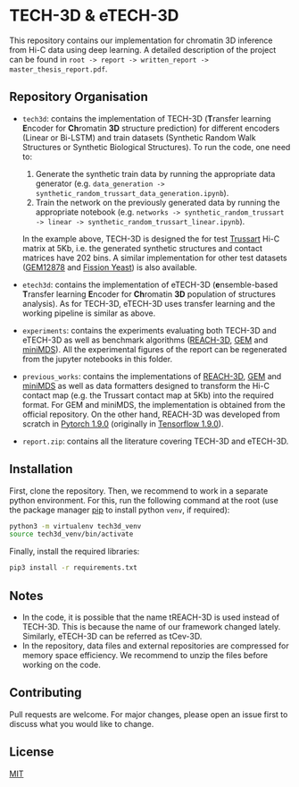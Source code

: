 # TECH-3D & eTECH-3D

This repository contains our implementation for chromatin 3D inference from Hi-C data using deep learning. A detailed description of the project can be found in `root -> report -> written_report -> master_thesis_report.pdf`. 

## Repository Organisation

* `tech3d`: contains the implementation of TECH-3D (**T**ransfer learning **E**ncoder for **Ch**romatin **3D** structure prediction) for different encoders (Linear or Bi-LSTM) and train datasets (Synthetic Random Walk Structures or Synthetic Biological Structures). To run the code, one need to:
    1. Generate the synthetic train data by running the appropriate data generator (e.g. `data_generation -> synthetic_random_trussart_data_generation.ipynb`). 
    2. Train the network on the previously generated data by running the appropriate notebook (e.g. `networks -> synthetic_random_trussart -> linear -> synthetic_random_trussart_linear.ipynb`).

   In the example above, TECH-3D is designed the for test [Trussart](http://sgt.cnag.cat/3dg/datasets/) Hi-C matrix  at 5Kb, i.e. the generated synthetic structures and contact matrices have 202 bins. A similar implementation for other test datasets ([GEM12878](http://sysbio.rnet.missouri.edu/3dgenome/GSDB/) and [Fission Yeast](http://sysbio.rnet.missouri.edu/3dgenome/GSDB/)) is also available. 

* `etech3d`: contains the implementation of eTECH-3D (**e**nsemble-based **T**ransfer learning **E**ncoder for **Ch**romatin **3D** population of structures analysis). As for TECH-3D, eTECH-3D uses transfer learning and the working pipeline is similar as above. 

* `experiments`: contains the experiments evaluating both TECH-3D and eTECH-3D as well as benchmark algorithms ([REACH-3D](https://arxiv.org/abs/1811.09619), [GEM](https://biologicalproceduresonline.biomedcentral.com/articles/10.1186/s12575-019-0094-0) and [miniMDS](https://academic.oup.com/bioinformatics/article/33/14/i261/3953988)). All the experimental figures of the report can be regenerated from the jupyter notebooks in this folder. 

* `previous_works`: contains the implementations of [REACH-3D](https://arxiv.org/abs/1811.09619), [GEM](https://biologicalproceduresonline.biomedcentral.com/articles/10.1186/s12575-019-0094-0) and [miniMDS](https://academic.oup.com/bioinformatics/article/33/14/i261/3953988) as well as data formatters designed to transform the Hi-C contact map (e.g. the Trussart contact map at 5Kb) into the required format. For GEM and miniMDS, the implementation is obtained from the official repository. On the other hand, REACH-3D was developed from scratch in [Pytorch 1.9.0](https://pytorch.org/)  (originally in [Tensorflow 1.9.0](https://www.tensorflow.org/)).

* `report.zip`: contains all the literature covering TECH-3D and eTECH-3D. 

## Installation

First, clone the repository. Then, we recommend to work in a separate python environment. For this, run the following command at the root (use the package manager [pip](https://pip.pypa.io/en/stable/) to install python `venv`, if required):

```bash
python3 -m virtualenv tech3d_venv
source tech3d_venv/bin/activate
```
Finally, install the required libraries:

```bash
pip3 install -r requirements.txt
```

## Notes

* In the code, it is possible that the name tREACH-3D is used instead of TECH-3D. This is because the name of our framework changed lately. Similarly, eTECH-3D can be referred as tCev-3D.
* In the repository, data files and external repositories are compressed for memory space efficiency. We recommend to unzip the files before working on the code.

## Contributing
Pull requests are welcome. For major changes, please open an issue first to discuss what you would like to change.

## License
[MIT](https://choosealicense.com/licenses/mit/)